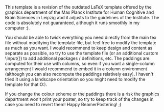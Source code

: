 This template is a revision of the outdated LaTeX template offered by the graphics department of the Max Planck Institute for Human Cognitive and Brain Sciences in Leipzig abd it adjusts to the guidelines of the Institute. The code is absolutely not guaranteed, although it runs smoothly in my computer :).

You should be able to twick everything you need directly from the main tex file without modifying the template file, but feel free to modify the template as much as you want. I would recommend to keep design and content as separate as possible, so try to use the template file (or an additional custom \input{}) to add additional packages / definitions, etc. The paddings are computed for their use with columns, so even if you want a single-column arrangement I would recommend to embed it in a column environment (although you can also recompute the paddings relatively easy). I haven't tried it using a landscape orientation so you might need to modify the template for that O:).

If you change the colour scheme or the paddings there is a risk the graphics department won't print your poster, so try to keep track of the changes in case you need to revert them! Happy BeamerPostering! ;)